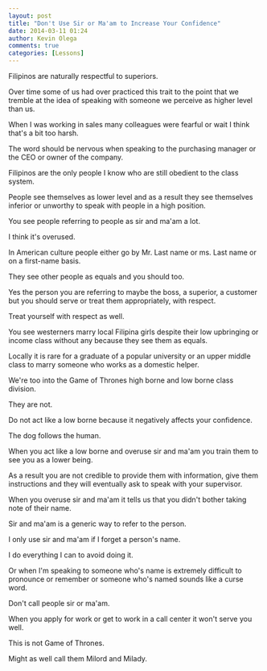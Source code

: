 ```yaml
---
layout: post
title: "Don't Use Sir or Ma'am to Increase Your Confidence"
date: 2014-03-11 01:24
author: Kevin Olega
comments: true
categories: [Lessons]
---
```

Filipinos are naturally respectful to superiors. 

Over time some of us had over practiced this trait to the point that we tremble at the idea of speaking with someone we perceive as higher level than us.

When I was working in sales many colleagues were fearful or wait I think that's a bit too harsh.

The word should be nervous when speaking to the purchasing manager or the CEO or owner of the company.

Filipinos are the only people I know who are still obedient to the class system. 

People see themselves as lower level and as a result they see themselves inferior or unworthy to speak with people in a high position.

You see people referring to people as sir and ma'am a lot. 

I think it's overused.

In American culture people either go by Mr. Last name or ms. Last name or on a first-name basis. 

They see other people as equals and you should too. 

Yes the person you are referring to maybe the boss, a superior, a customer but you should serve or treat them appropriately, with respect. 

Treat yourself with respect as well.

You see westerners marry local Filipina girls despite their low upbringing or income class without any because they see them as equals. 

Locally it is rare for a graduate of a popular university or an upper middle class to marry someone who works as a domestic helper. 

We're too into the Game of Thrones high borne and low borne class division. 

They are not. 

Do not act like a low borne because it negatively affects your confidence.

The dog follows the human. 

When you act like a low borne and overuse sir and ma'am you train them to see you as a lower being. 

As a result you are not credible to provide them with information, give them instructions and they will eventually ask to speak with your supervisor.

When you overuse sir and ma'am it tells us that you didn't bother taking note of their name. 

Sir and ma'am is a generic way to refer to the person.

I only use sir and ma'am if I forget a person's name. 

I do everything I can to avoid doing it. 

Or when I'm speaking to someone who's name is extremely difficult to pronounce or remember or someone who's named sounds like a curse word.

Don't call people sir or ma'am. 

When you apply for work or get to work in a call center it won't serve you well. 

This is not Game of Thrones. 

Might as well call them Milord and Milady.

